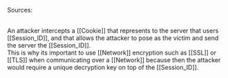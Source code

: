 Sources:

\
An attacker intercepts a [[Cookie]] that represents to the server that users [[Session_ID]], and that allows the attacker to pose as the victim and send the server the [[Session_ID]].
\
This is why its important to use [[Network]] encryption such as [[SSL]] or [[TLS]] when communicating over a [[Network]] because then the attacker would require a unique decryption key on top of the [[Session_ID]].

